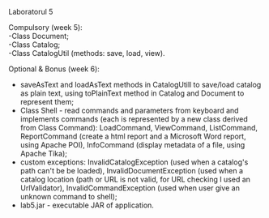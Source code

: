 Laboratorul 5

Compulsory (week 5):\
-Class Document;\
-Class Catalog;\
-Class CatalogUtil (methods: save, load, view).

Optional & Bonus (week 6):
- saveAsText and loadAsText methods in CatalogUtill to save/load catalog as plain text, using toPlainText method in Catalog and Document to represent them;
- Class Shell - read commands and parameters from keyboard and implements commands (each is represented by a new class derived from Class Command): LoadCommand, ViewCommand, ListCommand, ReportCommand (create a html report and a Microsoft Word report, using Apache POI), InfoCommand (display metadata of a file, using Apache Tika);
- custom exceptions: InvalidCatalogException (used when a catalog's path can't be be loaded), InvalidDocumentException (used when a catalog location (path or URL is not valid, for URL checking I used an UrlValidator), InvalidCommandException (used when user give an unknown command to shell);
- lab5.jar - executable JAR of application.
